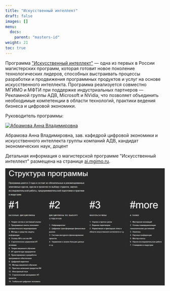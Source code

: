 ```yaml
---
title: "Искуcственный интеллект"
draft: false
images: []
menu:
  docs:
    parent: "masters-id"
weight: 21
toc: true
---
```


Программа ["Искусственный интеллект"][ai] — одна из первых в России магистерских программ, которая готовит новое поколение технологических лидеров, способных выстраивать процессы разработки и продвижения программных продуктов и услуг на основе искусственного интеллекта. Программа реализуется совместно МГИМО и МФТИ при поддержке индустриальных партнеров — Рекламной группы АДВ, Microsoft и NVidia, что позволяет объединить необходимые компетенции в области технологий, практики ведения бизнеса и цифровой экономики.

Руководитель программы:

<a href="https://mgimo.ru/people/abramova-anna/" class="float-left mr-3 pt-2">
  <img
    src="https://mgimo.ru/upload/iblock/886/886ee3acf577dc8d005e2ad24615f1ff.jpg"
    alt="Абрамова Анна Владимировна"
    title="Абрамова Анна Владимировна"
    class="rounded-photo"
  />
</a>

Абрамова Анна Владимировна, зав. кафедрой цифровой экономики и искусственного интеллекта группы компаний АДВ, кандидат экономических наук, доцент


Детальная информация о магистерской программе "Искусственный интеллект" размещена на странице
[ai.mgimo.ru][ai].

[![](ai-program.jpg)][ai]

[ai]: https://ai.mgimo.ru

<!--

Можно использвоать тэг img

<img src="/finec-mgimo-v2/program/masters/artificial-intelligence/ai-program.jpg" alt="AI Program">

Можно использвоать shortcode img, но для этого должен быть Page Bundle

{{< img src="ai-program.jpg" alt="Rectangle" caption="<em>Rectangle</em>" class="border-0" >}}

-->
